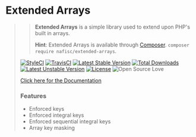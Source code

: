 # Extended Arrays

>
> > **Extended Arrays** is a simple library used to extend upon PHP's built in arrays.
> >
> > **Hint**: Extended Arrays is available through [Composer](https://getcomposer.org). `composer require nafisc/extended-arrays`.
> 
> [![StyleCI](https://styleci.io/repos/115140407/shield?style=flat)](https://styleci.io/repos/115140407)
> [![TravisCI](https://travis-ci.org/nathan-fiscaletti/extended-arrays.svg?branch=master)](https://travis-ci.org/nathan-fiscaletti/extended-arrays)
> [![Latest Stable Version](https://poser.pugx.org/nafisc/extended-arrays/v/stable?format=flat)](https://github.com/nathan-fiscaletti/extended-arrays/releases)
> [![Total Downloads](https://poser.pugx.org/nafisc/extended-arrays/downloads?format=flat)](https://packagist.org/packages/nafisc/extended-arrays)
> [![Latest Unstable Version](https://poser.pugx.org/nafisc/extended-arrays/v/unstable?format=flat)](https://packagist.org/packages/nafisc/extended-arrays)
> [![License](https://poser.pugx.org/nafisc/extended-arrays/license?format=flat)](https://packagist.org/packages/nafisc/extended-arrays)
> ![Open Source Love](https://badges.frapsoft.com/os/v1/open-source.svg?v=102)
> 
> [Click here for the Documentation](https://github.com/nathan-fiscaletti/extended-arrays/blob/master/Examples/Managing%20Arrays.md)
> 
> ### Features
> * Enforced keys
> * Enforced integral keys
> * Enforced sequential integral keys
> * Array key masking
